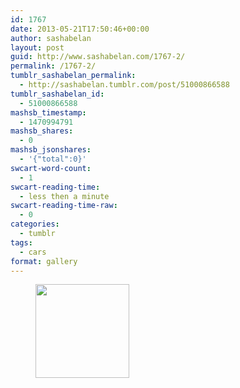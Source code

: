 ```yaml
---
id: 1767
date: 2013-05-21T17:50:46+00:00
author: sashabelan
layout: post
guid: http://www.sashabelan.com/1767-2/
permalink: /1767-2/
tumblr_sashabelan_permalink:
  - http://sashabelan.tumblr.com/post/51000866588
tumblr_sashabelan_id:
  - 51000866588
mashsb_timestamp:
  - 1470994791
mashsb_shares:
  - 0
mashsb_jsonshares:
  - '{"total":0}'
swcart-word-count:
  - 1
swcart-reading-time:
  - less then a minute
swcart-reading-time-raw:
  - 0
categories:
  - tumblr
tags:
  - cars
format: gallery
---
```

<div id='gallery-344' class='gallery galleryid-1767 gallery-columns-3 gallery-size-thumbnail'>
  <figure class='gallery-item'> 
  
  <div class='gallery-icon portrait'>
    <a href='http://www.sashabelan.ru/1767-2/attachment/1768/'><img width="150" height="150" src="http://www.sashabelan.ru/wp-content/uploads/2013/05/tumblr_mn5tkmBGZG1qarj97o1_500-150x150.jpg" class="attachment-thumbnail size-thumbnail" alt="" /></a>
  </div></figure>
</div>